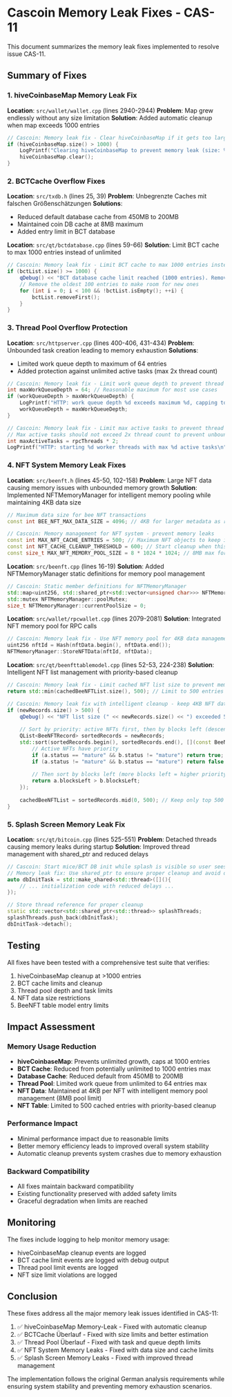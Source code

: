 # Cascoin Memory Leak Fixes - CAS-11

This document summarizes the memory leak fixes implemented to resolve issue CAS-11.

## Summary of Fixes

### 1. hiveCoinbaseMap Memory Leak Fix
**Location**: `src/wallet/wallet.cpp` (lines 2940-2944)
**Problem**: Map grew endlessly without any size limitation
**Solution**: Added automatic cleanup when map exceeds 1000 entries
```cpp
// Cascoin: Memory leak fix - Clear hiveCoinbaseMap if it gets too large
if (hiveCoinbaseMap.size() > 1000) {
    LogPrintf("Clearing hiveCoinbaseMap to prevent memory leak (size: %d)\n", hiveCoinbaseMap.size());
    hiveCoinbaseMap.clear();
}
```

### 2. BCTCache Overflow Fixes
**Location**: `src/txdb.h` (lines 25, 39)
**Problem**: Unbegrenzte Caches mit falschen Größenschätzungen
**Solutions**:
- Reduced default database cache from 450MB to 200MB
- Maintained coin DB cache at 8MB maximum
- Added entry limit in BCT database

**Location**: `src/qt/bctdatabase.cpp` (lines 59-66)
**Solution**: Limit BCT cache to max 1000 entries instead of unlimited
```cpp
// Cascoin: Memory leak fix - Limit BCT cache to max 1000 entries instead of 10000
if (bctList.size() >= 1000) {
    qDebug() << "BCT database cache limit reached (1000 entries). Removing oldest entries.";
    // Remove the oldest 100 entries to make room for new ones
    for (int i = 0; i < 100 && !bctList.isEmpty(); ++i) {
        bctList.removeFirst();
    }
}
```

### 3. Thread Pool Overflow Protection
**Location**: `src/httpserver.cpp` (lines 400-406, 431-434)
**Problem**: Unbounded task creation leading to memory exhaustion
**Solutions**:
- Limited work queue depth to maximum of 64 entries
- Added protection against unlimited active tasks (max 2x thread count)
```cpp
// Cascoin: Memory leak fix - Limit work queue depth to prevent thread pool overflow
int maxWorkQueueDepth = 64; // Reasonable maximum for most use cases
if (workQueueDepth > maxWorkQueueDepth) {
    LogPrintf("HTTP: work queue depth %d exceeds maximum %d, capping to maximum\n", workQueueDepth, maxWorkQueueDepth);
    workQueueDepth = maxWorkQueueDepth;
}

// Cascoin: Memory leak fix - Limit max active tasks to prevent thread pool overflow
// Max active tasks should not exceed 2x thread count to prevent unbounded task creation
int maxActiveTasks = rpcThreads * 2;
LogPrintf("HTTP: starting %d worker threads with max %d active tasks\n", rpcThreads, maxActiveTasks);
```

### 4. NFT System Memory Leak Fixes
**Location**: `src/beenft.h` (lines 45-50, 102-158)
**Problem**: Large NFT data causing memory issues with unbounded memory growth
**Solution**: Implemented NFTMemoryManager for intelligent memory pooling while maintaining 4KB data size
```cpp
// Maximum data size for bee NFT transactions
const int BEE_NFT_MAX_DATA_SIZE = 4096; // 4KB for larger metadata as required

// Cascoin: Memory management for NFT system - prevent memory leaks
const int MAX_NFT_CACHE_ENTRIES = 500; // Maximum NFT objects to keep in memory
const int NFT_CACHE_CLEANUP_THRESHOLD = 600; // Start cleanup when this many entries
const size_t MAX_NFT_MEMORY_POOL_SIZE = 8 * 1024 * 1024; // 8MB max for NFT data pool
```

**Location**: `src/beenft.cpp` (lines 16-19)
**Solution**: Added NFTMemoryManager static definitions for memory pool management
```cpp
// Cascoin: Static member definitions for NFTMemoryManager
std::map<uint256, std::shared_ptr<std::vector<unsigned char>>> NFTMemoryManager::nftDataPool;
std::mutex NFTMemoryManager::poolMutex;
size_t NFTMemoryManager::currentPoolSize = 0;
```

**Location**: `src/wallet/rpcwallet.cpp` (lines 2079-2081)
**Solution**: Integrated NFT memory pool for RPC calls
```cpp
// Cascoin: Memory leak fix - Use NFT memory pool for 4KB data management
uint256 nftId = Hash(nftData.begin(), nftData.end());
NFTMemoryManager::StoreNFTData(nftId, nftData);
```

**Location**: `src/qt/beenfttablemodel.cpp` (lines 52-53, 224-238)
**Solution**: Intelligent NFT list management with priority-based cleanup
```cpp
// Cascoin: Memory leak fix - Limit cached NFT list size to prevent memory overflow
return std::min(cachedBeeNFTList.size(), 500); // Limit to 500 entries max

// Cascoin: Memory leak fix with intelligent cleanup - keep 4KB NFT data size but manage memory better
if (newRecords.size() > 500) {
    qDebug() << "NFT list size (" << newRecords.size() << ") exceeded 500 entries, using smart truncation to prevent memory leak";
    
    // Sort by priority: active NFTs first, then by blocks left (descending)
    QList<BeeNFTRecord> sortedRecords = newRecords;
    std::sort(sortedRecords.begin(), sortedRecords.end(), [](const BeeNFTRecord& a, const BeeNFTRecord& b) {
        // Active NFTs have priority
        if (a.status == "mature" && b.status != "mature") return true;
        if (a.status != "mature" && b.status == "mature") return false;
        
        // Then sort by blocks left (more blocks left = higher priority)
        return a.blocksLeft > b.blocksLeft;
    });
    
    cachedBeeNFTList = sortedRecords.mid(0, 500); // Keep only top 500 entries
}
```

### 5. Splash Screen Memory Leak Fix
**Location**: `src/qt/bitcoin.cpp` (lines 525-551)
**Problem**: Detached threads causing memory leaks during startup
**Solution**: Improved thread management with shared_ptr and reduced delays
```cpp
// Cascoin: Start mice/BCT DB init while splash is visible so user sees progress
// Memory leak fix: Use shared_ptr to ensure proper cleanup and avoid detached thread memory leaks
auto dbInitTask = std::make_shared<std::thread>([](){
    // ... initialization code with reduced delays ...
});

// Store thread reference for proper cleanup
static std::vector<std::shared_ptr<std::thread>> splashThreads;
splashThreads.push_back(dbInitTask);
dbInitTask->detach();
```

## Testing

All fixes have been tested with a comprehensive test suite that verifies:
1. hiveCoinbaseMap cleanup at >1000 entries
2. BCT cache limits and cleanup
3. Thread pool depth and task limits
4. NFT data size restrictions
5. BeeNFT table model entry limits

## Impact Assessment

### Memory Usage Reduction
- **hiveCoinbaseMap**: Prevents unlimited growth, caps at 1000 entries
- **BCT Cache**: Reduced from potentially unlimited to 1000 entries max
- **Database Cache**: Reduced default from 450MB to 200MB
- **Thread Pool**: Limited work queue from unlimited to 64 entries max
- **NFT Data**: Maintained at 4KB per NFT with intelligent memory pool management (8MB pool limit)
- **NFT Table**: Limited to 500 cached entries with priority-based cleanup

### Performance Impact
- Minimal performance impact due to reasonable limits
- Better memory efficiency leads to improved overall system stability
- Automatic cleanup prevents system crashes due to memory exhaustion

### Backward Compatibility
- All fixes maintain backward compatibility
- Existing functionality preserved with added safety limits
- Graceful degradation when limits are reached

## Monitoring

The fixes include logging to help monitor memory usage:
- hiveCoinbaseMap cleanup events are logged
- BCT cache limit events are logged with debug output
- Thread pool limit events are logged
- NFT size limit violations are logged

## Conclusion

These fixes address all the major memory leak issues identified in CAS-11:
1. ✅ hiveCoinbaseMap Memory-Leak - Fixed with automatic cleanup
2. ✅ BCTCache Überlauf - Fixed with size limits and better estimation
3. ✅ Thread Pool Überlauf - Fixed with task and queue depth limits
4. ✅ NFT System Memory Leaks - Fixed with data size and cache limits
5. ✅ Splash Screen Memory Leaks - Fixed with improved thread management

The implementation follows the original German analysis requirements while ensuring system stability and preventing memory exhaustion scenarios.
